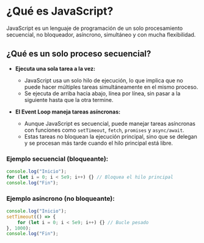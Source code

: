 # ¿Qué es JavaScript?

JavaScript es un lenguaje de programación de un solo procesamiento secuencial, no bloqueador, asíncrono, simultáneo y con mucha flexibilidad.

## ¿Qué es un solo proceso secuencial?

- **Ejecuta una sola tarea a la vez:**
  - JavaScript usa un solo hilo de ejecución, lo que implica que no puede hacer múltiples tareas simultáneamente en el mismo proceso.
  - Se ejecuta de arriba hacia abajo, línea por línea, sin pasar a la siguiente hasta que la otra termine.

- **El Event Loop maneja tareas asíncronas:**
  - Aunque JavaScript es secuencial, puede manejar tareas asíncronas con funciones como `setTimeout`, `fetch`, `promises` y `async/await`.
  - Estas tareas no bloquean la ejecución principal, sino que se delegan y se procesan más tarde cuando el hilo principal está libre.
  
### Ejemplo secuencial (bloqueante):

```js
console.log("Inicio");
for (let i = 0; i < 5e9; i++) {} // Bloquea el hilo principal
console.log("Fin");
```

### Ejemplo asíncrono (no bloqueante):

```js
console.log("Inicio");
setTimeout(() => {
    for (let i = 0; i < 5e9; i++) {} // Bucle pesado
}, 1000);
console.log("Fin");
```
